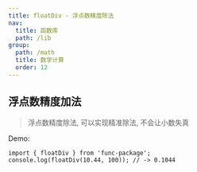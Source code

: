 ```yaml
---
title: floatDiv - 浮点数精度除法
nav:
  title: 函数库
  path: /lib
group:
  path: /math
  title: 数学计算
  order: 12
---
```


## 浮点数精度加法

> 浮点数精度除法, 可以实现精准除法, 不会让小数失真

Demo:

```tsx | pure
import { floatDiv } from 'func-package';
console.log(floatDiv(10.44, 100)); // -> 0.1044
```
